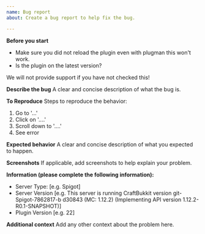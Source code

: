 ```yaml
---
name: Bug report
about: Create a bug report to help fix the bug.

---
```


**Before you start**
- Make sure you did not reload the plugin even with plugman this won't work.
- Is the plugin on the latest version?

We will not provide support if you have not checked this!

**Describe the bug**
A clear and concise description of what the bug is.

**To Reproduce**
Steps to reproduce the behavior:
1. Go to '...'
2. Click on '....'
3. Scroll down to '....'
4. See error

**Expected behavior**
A clear and concise description of what you expected to happen.

**Screenshots**
If applicable, add screenshots to help explain your problem.

**Information (please complete the following information):**
 - Server Type: [e.g. Spigot]
 - Server Version [e.g. This server is running CraftBukkit version git-Spigot-7862817-b
d30843 (MC: 1.12.2) (Implementing API version 1.12.2-R0.1-SNAPSHOT)]
 - Plugin Version [e.g. 22]

**Additional context**
Add any other context about the problem here.

